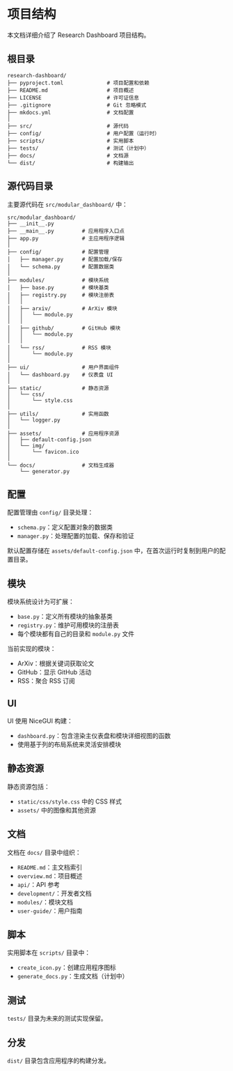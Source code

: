 # 项目结构

本文档详细介绍了 Research Dashboard 项目结构。

## 根目录

```text
research-dashboard/
├── pyproject.toml              # 项目配置和依赖
├── README.md                   # 项目概述
├── LICENSE                     # 许可证信息
├── .gitignore                  # Git 忽略模式
├── mkdocs.yml                  # 文档配置
│
├── src/                        # 源代码
├── config/                     # 用户配置（运行时）
├── scripts/                    # 实用脚本
├── tests/                      # 测试（计划中）
├── docs/                       # 文档源
└── dist/                       # 构建输出
```

## 源代码目录

主要源代码在 `src/modular_dashboard/` 中：

```text
src/modular_dashboard/
├── __init__.py
├── __main__.py         # 应用程序入口点
├── app.py              # 主应用程序逻辑
│
├── config/             # 配置管理
│   ├── manager.py      # 配置加载/保存
│   └── schema.py       # 配置数据类
│
├── modules/            # 模块系统
│   ├── base.py         # 模块基类
│   ├── registry.py     # 模块注册表
│   │
│   ├── arxiv/          # ArXiv 模块
│   │   └── module.py
│   │
│   ├── github/         # GitHub 模块
│   │   └── module.py
│   │
│   └── rss/            # RSS 模块
│       └── module.py
│
├── ui/                 # 用户界面组件
│   └── dashboard.py    # 仪表盘 UI
│
├── static/             # 静态资源
│   └── css/
│       └── style.css
│
├── utils/              # 实用函数
│   └── logger.py
│
├── assets/             # 应用程序资源
│   ├── default-config.json
│   └── img/
│       └── favicon.ico
│
└── docs/               # 文档生成器
    └── generator.py
```

## 配置

配置管理由 `config/` 目录处理：

- `schema.py`：定义配置对象的数据类
- `manager.py`：处理配置的加载、保存和验证

默认配置存储在 `assets/default-config.json` 中，在首次运行时复制到用户的配置目录。

## 模块

模块系统设计为可扩展：

- `base.py`：定义所有模块的抽象基类
- `registry.py`：维护可用模块的注册表
- 每个模块都有自己的目录和 `module.py` 文件

当前实现的模块：

- ArXiv：根据关键词获取论文
- GitHub：显示 GitHub 活动
- RSS：聚合 RSS 订阅

## UI

UI 使用 NiceGUI 构建：

- `dashboard.py`：包含渲染主仪表盘和模块详细视图的函数
- 使用基于列的布局系统来灵活安排模块

## 静态资源

静态资源包括：

- `static/css/style.css` 中的 CSS 样式
- `assets/` 中的图像和其他资源

## 文档

文档在 `docs/` 目录中组织：

- `README.md`：主文档索引
- `overview.md`：项目概述
- `api/`：API 参考
- `development/`：开发者文档
- `modules/`：模块文档
- `user-guide/`：用户指南

## 脚本

实用脚本在 `scripts/` 目录中：

- `create_icon.py`：创建应用程序图标
- `generate_docs.py`：生成文档（计划中）

## 测试

`tests/` 目录为未来的测试实现保留。

## 分发

`dist/` 目录包含应用程序的构建分发。